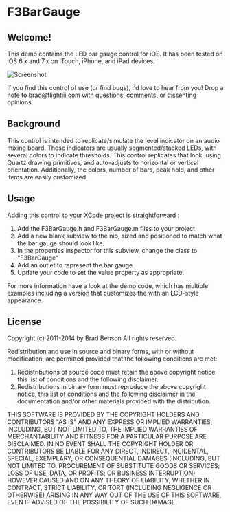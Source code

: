 F3BarGauge
==========

Welcome!
--------
This demo contains the LED bar gauge control for iOS.   It has been
tested on iOS 6.x and 7.x on iTouch, iPhone, and iPad devices.

![Screenshot](https://raw.github.com/ChiefPilot/F3BarGauge/master/F3BarGauge.png "Screenshot of Component Demo App")

If you find this control of use (or find bugs), I'd love to hear
from you!   Drop a note to brad@flightiii.com with questions, comments,
or dissenting opinions.


Background
----------
This control is intended to replicate/simulate the level indicator
on an audio mixing board.   These indicators are usually
segmented/stacked LEDs, with several colors to indicate thresholds.
This control replicates that look, using Quartz drawing primitives,
and auto-adjusts to horizontal or vertical orientation. Additionally,
the colors, number of bars, peak hold, and other items are easily
customized.


Usage
-----
Adding this control to your XCode project is straightforward :
1.  Add the F3BarGauge.h and F3BarGauge.m files to your project
2.  Add a new blank subview to the nib, sized and positioned to
    match what the bar gauge should look like.
3.  In the properties inspector for this subview, change the
    class to "F3BarGauge"
4.  Add an outlet to represent the bar gauge
5.  Update your code to set the value property as appropriate.

For more information have a look at the demo code, which
has multiple examples including a version that customizes the
with an LCD-style appearance.

License
-------
Copyright (c) 2011-2014 by Brad Benson
All rights reserved.

Redistribution and use in source and binary forms, with or without
modification, are permitted provided that the following
conditions are met:
  1.  Redistributions of source code must retain the above copyright
      notice this list of conditions and the following disclaimer.
  2.  Redistributions in binary form must reproduce the above copyright
      notice, this list of conditions and the following disclaimer in
      the documentation and/or other materials provided with the
      distribution.

THIS SOFTWARE IS PROVIDED BY THE COPYRIGHT HOLDERS AND CONTRIBUTORS
"AS IS" AND ANY EXPRESS OR IMPLIED WARRANTIES, INCLUDING, BUT NOT
LIMITED TO, THE IMPLIED WARRANTIES OF MERCHANTABILITY AND FITNESS
FOR A PARTICULAR PURPOSE ARE DISCLAIMED. IN NO EVENT SHALL THE
COPYRIGHT HOLDER OR CONTRIBUTORS BE LIABLE FOR ANY DIRECT, INDIRECT,
INCIDENTAL, SPECIAL, EXEMPLARY, OR CONSEQUENTIAL DAMAGES (INCLUDING,
BUT NOT LIMITED TO, PROCUREMENT OF SUBSTITUTE GOODS OR SERVICES; LOSS
OF USE, DATA, OR PROFITS; OR BUSINESS INTERRUPTION) HOWEVER CAUSED
AND ON ANY THEORY OF LIABILITY, WHETHER IN CONTRACT, STRICT LIABILITY,
OR TORT (INCLUDING NEGLIGENCE OR OTHERWISE) ARISING IN ANY WAY OUT OF
THE USE OF THIS SOFTWARE, EVEN IF ADVISED OF THE POSSIBILITY
OF SUCH DAMAGE.
